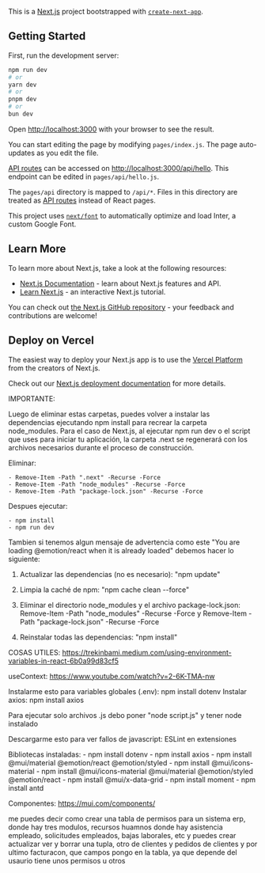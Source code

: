 This is a [Next.js](https://nextjs.org/) project bootstrapped with [`create-next-app`](https://github.com/vercel/next.js/tree/canary/packages/create-next-app).

## Getting Started

First, run the development server:

```bash
npm run dev
# or
yarn dev
# or
pnpm dev
# or
bun dev
```

Open [http://localhost:3000](http://localhost:3000) with your browser to see the result.

You can start editing the page by modifying `pages/index.js`. The page auto-updates as you edit the file.

[API routes](https://nextjs.org/docs/api-routes/introduction) can be accessed on [http://localhost:3000/api/hello](http://localhost:3000/api/hello). This endpoint can be edited in `pages/api/hello.js`.

The `pages/api` directory is mapped to `/api/*`. Files in this directory are treated as [API routes](https://nextjs.org/docs/api-routes/introduction) instead of React pages.

This project uses [`next/font`](https://nextjs.org/docs/basic-features/font-optimization) to automatically optimize and load Inter, a custom Google Font.

## Learn More

To learn more about Next.js, take a look at the following resources:

- [Next.js Documentation](https://nextjs.org/docs) - learn about Next.js features and API.
- [Learn Next.js](https://nextjs.org/learn) - an interactive Next.js tutorial.

You can check out [the Next.js GitHub repository](https://github.com/vercel/next.js/) - your feedback and contributions are welcome!

## Deploy on Vercel

The easiest way to deploy your Next.js app is to use the [Vercel Platform](https://vercel.com/new?utm_medium=default-template&filter=next.js&utm_source=create-next-app&utm_campaign=create-next-app-readme) from the creators of Next.js.

Check out our [Next.js deployment documentation](https://nextjs.org/docs/deployment) for more details.


IMPORTANTE:

Luego de eliminar estas carpetas, puedes volver a instalar las dependencias ejecutando npm install para recrear la carpeta node_modules. Para el caso de Next.js, al ejecutar npm run dev o el script que uses para iniciar tu aplicación, la carpeta .next se regenerará con los archivos necesarios durante el proceso de construcción.

Eliminar:

    - Remove-Item -Path ".next" -Recurse -Force
    - Remove-Item -Path "node_modules" -Recurse -Force
    - Remove-Item -Path "package-lock.json" -Recurse -Force

Despues ejecutar:

    - npm install
    - npm run dev


Tambien si tenemos algun mensaje de advertencia como este "You are loading @emotion/react when it is already loaded" debemos hacer lo siguiente:

1. Actualizar las dependencias (no es necesario): "npm update"

2. Limpia la caché de npm: "npm cache clean --force"

3. Eliminar el directorio node_modules y el archivo package-lock.json: Remove-Item -Path "node_modules" -Recurse -Force y  Remove-Item -Path "package-lock.json" -Recurse -Force

4. Reinstalar todas las dependencias: "npm install"

COSAS UTILES: https://trekinbami.medium.com/using-environment-variables-in-react-6b0a99d83cf5

useContext: https://www.youtube.com/watch?v=2-6K-TMA-nw

Instalarme esto para variables globales (.env): npm install dotenv
Instalar axios: npm install axios


Para ejecutar solo archivos .js debo poner "node script.js" y tener node instalado

Descargarme esto para ver fallos de javascript: ESLint en extensiones

Bibliotecas instaladas: 
    - npm install dotenv
    - npm install axios
    - npm install @mui/material @emotion/react @emotion/styled
    - npm install @mui/icons-material
    - npm install @mui/icons-material @mui/material @emotion/styled @emotion/react
    - npm install @mui/x-data-grid
    - npm install moment
    - npm install antd




Componentes: https://mui.com/components/



me puedes decir como crear una tabla de permisos para un sistema erp, donde hay tres modulos, recursos huamnos donde hay asistencia empleado, solicitudes empleados, bajas laborales, etc y puedes crear actualizar ver y borrar una tupla, otro de clientes y pedidos de clientes y por ultimo facturacon, que campos pongo en la tabla, ya que depende del usaurio tiene unos permisos u otros